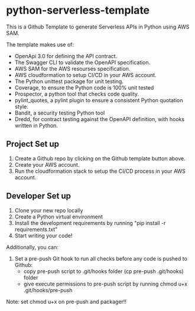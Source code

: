# python-serverless-template

This is a Github Template to generate Serverless APIs in Python using AWS SAM. 

The template makes use of:

- OpenApi 3.0 for defining the API contract.
- The Swagger CLI to validate the OpenAPI specification.
- AWS SAM for the AWS resourses specification.
- AWS cloudformation to setup CI/CD in your AWS account.
- The Python unittest package for unit testing.
- Coverage, to ensure the Python code is 100% unit tested
- Prospector, a python tool that checks code quality.
- pylint_quotes, a pylint plugin to ensure a consistent Python quotation style.
- Bandit, a security testing Python tool
- Dredd, for contract testing against the OpenAPI definition, with hooks written in Python.


## Project Set up

1. Create a Github repo by clicking on the Github template button above.
2. Create your AWS account.
3. Run the cloudformation stack to setup the CI/CD process in your AWS account.

## Developer Set up

1. Clone your new repo locally
2. Create a Python virtual environment
3. Install the development requirements by running "pip install -r requirements.txt"
4. Start writing your code!

Additionally, you can:

1. Set a pre-push Git hook to run all checks before any code is pushed to Github:
    - copy pre-push script to .git/hooks folder (cp pre-push .git/hooks) folder
    - give execute permissions to pre-push script by running chmod u+x .git/hooks/pre-push
    


Note: set chmod u+x on pre-push and packager!!

